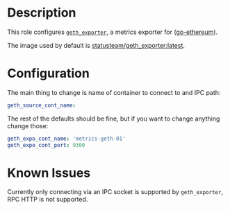 # Description

This role configures [`geth_exporter`](https://github.com/status-im/geth_exporter), a metrics exporter for ([go-ethereum](https://github.com/ethereum/go-ethereum)).

The image used by default is [statusteam/geth_exporter:latest](https://hub.docker.com/r/statusteam/geth_exporter).

# Configuration

The main thing to change is name of container to connect to and IPC path:
```yaml
geth_source_cont_name:
```

The rest of the defaults should be fine, but if you want to change anything change those:
```yaml
geth_expo_cont_name: 'metrics-geth-01'
geth_expo_cont_port: 9300
```

# Known Issues

Currently only connecting via an IPC socket is supported by `geth_exporter`, RPC HTTP is not supported.
